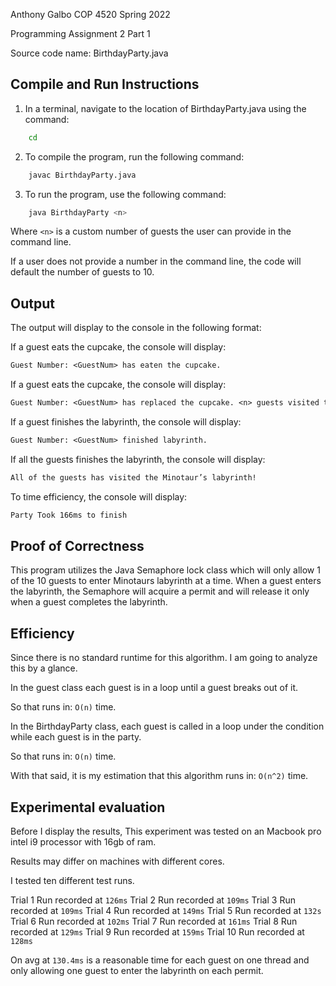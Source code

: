 Anthony Galbo
COP 4520 Spring 2022

Programming Assignment 2 Part 1

Source code name: BirthdayParty.java

## Compile and Run Instructions

1. In a terminal, navigate to the location of BirthdayParty.java using the command:
```bash
    cd
```
2. To compile the program, run the following command:
```bash
    javac BirthdayParty.java
```
3. To run the program, use the following command:
```bash
    java BirthdayParty <n>
```

Where ```<n>``` is a custom number of guests the user can provide in the command line.

If a user does not provide a number in the command line, the code will default the number of guests to 10.

## Output

The output will display to the console in the following format:

If a guest eats the cupcake, the console will display:
```txt
Guest Number: <GuestNum> has eaten the cupcake.
```

If a guest eats the cupcake, the console will display:
```txt
Guest Number: <GuestNum> has replaced the cupcake. <n> guests visited the labyrinth.
```

If a guest finishes the labyrinth, the console will display:
```txt
Guest Number: <GuestNum> finished labyrinth.
```

If all the guests finishes the labyrinth, the console will display:
```txt
All of the guests has visited the Minotaur’s labyrinth!
```

To time efficiency, the console will display:
```txt
Party Took 166ms to finish
```

## Proof of Correctness
This program utilizes the Java Semaphore lock class which will only allow 1 of the 10 guests to enter Minotaurs labyrinth at a time. When a guest enters the labyrinth, the Semaphore will acquire a permit and will release it only when a guest completes the labyrinth.

## Efficiency

Since there is no standard runtime for this algorithm. I am going to analyze this by a glance.

In the guest class each guest is in a loop until a guest breaks out of it.

So that runs in: ```O(n)``` time.

In the BirthdayParty class, each guest is called in a loop under the condition while each guest is in the party.

So that runs in: ```O(n)``` time.

With that said, it is my estimation that this algorithm runs in: ```O(n^2)``` time.


## Experimental evaluation

Before I display the results, This experiment was tested on an Macbook pro intel i9 processor with 16gb of ram.

Results may differ on machines with different cores.

I tested ten different test runs.

Trial 1 Run recorded at ```126ms```
Trial 2 Run recorded at ```109ms```
Trial 3 Run recorded at ```109ms```
Trial 4 Run recorded at ```149ms```
Trial 5 Run recorded at ```132s```
Trial 6 Run recorded at ```102ms```
Trial 7 Run recorded at ```161ms```
Trial 8 Run recorded at ```129ms```
Trial 9 Run recorded at ```159ms```
Trial 10 Run recorded at ```128ms```

On avg at ```130.4ms``` is a reasonable time for each guest on one thread and only allowing one guest to enter the labyrinth on each permit.  
